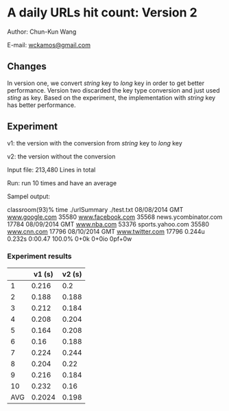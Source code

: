 # A daily URLs hit count: Version 2

Author: Chun-Kun Wang

E-mail: wckamos@gmail.com

## Changes

In version one, we convert *string* key to *long* key in order to get better performance. Version two discarded the key type conversion and just used *sting* as key. Based on the experiment, the implementation with *string* key has better performance.

## Experiment

v1: the version with the conversion from *string* key to *long* key

v2: the version without the conversion

Input file: 213,480 Lines in total

Run: run 10 times and have an average

Sampel output:

classroom(93)% time ./urlSummary ./test.txt
08/08/2014 GMT
www.google.com 35580
www.facebook.com 35568
news.ycombinator.com 17784
08/09/2014 GMT
www.nba.com 53376
sports.yahoo.com 35580
www.cnn.com 17796
08/10/2014 GMT
www.twitter.com 17796
0.244u 0.232s 0:00.47 100.0%    0+0k 0+0io 0pf+0w

### Experiment results

|     | v1 (s) | v2 (s) |
|-----|--------|--------|
| 1   | 0.216  | 0.2    |
| 2   | 0.188  | 0.188  |
| 3   | 0.212  | 0.184  |
| 4   | 0.208  | 0.204  |
| 5   | 0.164  | 0.208  |
| 6   | 0.16   | 0.188  |
| 7   | 0.224  | 0.244  |
| 8   | 0.204  | 0.22   |
| 9   | 0.216  | 0.184  |
| 10  | 0.232  | 0.16   |
| AVG | 0.2024 | 0.198  |

